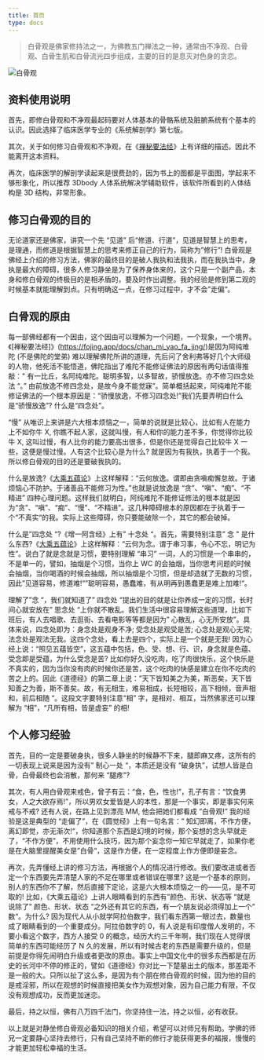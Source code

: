 ```yaml
---
title: 首页
type: docs
---
```

>白骨观是佛家修持法之一，为佛教五门禅法之一种，通常由不净观、白骨观、白骨生肌和白骨流光四步组成，主要的目的是息灭对色身的贪恋。

![白骨观](/bgg.png "白骨观")
## 资料使用说明

首先，即修白骨观和不净观最起码要对人体基本的骨骼系统及脏腑系统有个基本的认识。因此选择了临床医学专业的《系统解剖学》第七版。

其次，关于如何修习白骨观和不净观，在《[禅秘要法经](https://fojing.app/docs/chan_mi_yao_fa_jing/)》上有详细的描述。因此不能离开这本资料。

再次，临床医学的解剖学读起来是很费劲的，因为书上的图都是平面图，学起来不够形象化，所以推荐 3Dbody 人体系统解决学辅助软件，该软件所看到的人体结构是 3D 结构，非常形象。

## 修习白骨观的目的

无论道家还是佛家，讲究一个先 “见道” 后“修道、行道”，见道是智慧上的思考，是理通，而修道是根据智慧上的思考来修正自己的行为，简称为”修行”! 白骨观是佛经上介绍的修习方法，佛家的最终目的是破人我执和法我执，而在我执当中，身执是最大的障碍，很多人修习静坐是为了保养身体来的，这个只是一个副产品，本身和修白骨观的终极目的是相矛盾的，要及时作出调整。我的经验是修到第二观的时候基本就能理解到点。只有明确这一点，在修习过程中，才不会”走偏“。

## 白骨观的原由

每一部佛经都有一个因由，这个因由可以理解为一个问题，一个现象，一个境界。《[禅秘要法经]》(https://fojing.app/docs/chan_mi_yao_fa_jing/)是因为阿纯难陀 (不是佛陀的堂弟) 难以理解佛陀所讲的道理，先后问了舍利弗等好几个大师级的人物，他死活不能悟道，佛陀指出了难陀不能修证佛法的原因有两句话值得推敲：" 有一比丘，名阿纯难陀。聪明多智，以多智故，骄慢放逸。亦不修习四念处法 “。” 由前放逸不修四念处，是故今身不能觉寐”。简单概括起来，阿纯难陀不能修证佛法的一个根本原因是：“骄慢放逸，不修习四念处!”我们先要弄明白什么是“骄慢放逸”? 什么是“四念处”。

“慢” 从唯识上来讲是六大根本烦恼之一，简单的说就是比较心，比如有人在能力上不如你牛 X, 你瞧不起人家，这就叫慢，有人和你的能力差不多，你觉得你比较牛 X, 这叫过慢，有人比你的能力要高出很多，但是你还是觉得自己比较牛 X 一些，这便是慢过慢。人有这个比较心是为什么? 就是因为有我执，执着于一个我。所以修白骨观的目的还是要破我执的。

什么是放逸?《[大乘五蕴论](https://fojing.app/docs/da_cheng_wu_yun_lun/)》上这样解释：“云何放逸。谓即由贪嗔痴懈怠故。于诸烦恼心不防护。于诸善品不能修习为性。”也就是说放逸是 “贪”、“嗔”、“痴”、“不精进” 四种心理问题。这样我们就明白，阿纯难陀不能修证修法的根本就是因为“贪”、“嗔”、“痴”、“慢”、“不精进”。这几种障碍根本的原因都在于执着于一个“不真实“的我。实际上这些障碍，你只要能破除一个，其它的都会破掉。

什么是”四念处 “?《增一阿含经》上有” 十念处 “。首先，需要特别注意” 念 " 是什么东西?《[大乘五蕴论](https://fojing.app/docs/da_cheng_wu_yun_lun/)》上这样解释：“云何为念。谓于串习事，令心不忘，明记为性”。说白了就是念就是习惯，要特别理解 “串习” 一词，人的习惯是一个串串的，不是单一的，譬如，抽烟是个习惯，当你上 WC 的会抽烟，当你思考问题的时候会抽烟，当你喝酒的时候会抽烟，所以抽烟是个习惯，但是却造就了无数的习惯， 因此”见道容易，修道难!“”聪明容易，愚蠢难，有从明再到愚蠢更是难上加难!“。

理解了”念 “，我们就知道了” 四念处 “提出的目的就是让你养成一定的习惯，长时间心就安放在” 思念处 “上你就不散乱。我们生活中很容易理解这些道理，比如下班后，有人去唱歌、去逛街、去看电影等等都是因为” 心散乱，心无所安放”。具体来说，四念处即为：身念处是观身不净; 受念处是观受是苦; 心念处是观心无常; 法念处是观法无我。这四个念处，看上去是四个，实际上是一个就是无我! 因为心经上说：“照见五蕴皆空”，这五蕴中包括，色、受、想、行、识，身念就是色蕴、受念即是受蕴，为什么受念是苦? 比如你好久没吃肉，吃了肉很快乐，这个快乐是不真实的，因为当你没有肉的时候你还是苦，这个吃肉的快感是建立在你不吃肉的苦之上的。因此《道德经》的第二章上说：”天下皆知美之为美，斯恶矣，天下皆知善之为善，斯不善矣。故，有无相生，难易相成，长短相较，高下相倾，音声相和，前后相随 “。这段文字要特别注意“相” 字，是相对、相互，当然佛家还可以理解为 “相”，“凡所有相，皆是虚妄” 的相!

## 个人修习经验

首先，目的一定是要破身执，很多人静坐的时候静不下来，腿即麻又疼，这所有的一切表现上说来是因为没有” 制心一处 “，本质还是没有 “破身执”，试想人皆是白骨，白骨最终也会消散，那何来 “腿疼”?

其次，有人用白骨观来戒色，曾子有云：“食，色，性也!”，孔子有言：“饮食男女，人之大欲存焉!”，所以男欢女爱皆是人的本性，那是一个事实，即是事实何来戒与不戒? 还有人说，在路上见到漂亮 MM, 他会把她们都看成 “白骨观!” 我的经验是这是典型的 “走偏了”，在《圆觉经》上有一句名言：” 知幻即离，不作方便，离幻即觉，亦无渐次!“，你知道那个东西是幻境的时候，那个妄想的念头早就走了，“不作方便”，不用使用什么技巧，因为那个妄念你一知它早就走了，如果你老是在大脑里提醒美女是”白骨“，这是作方便，在一定程度上作方便即是妄念。

再次，先弄懂经上讲的修习方法，再根据个人的情况进行修改。我们要改进或者否定一个东西要先弄清楚人家的不足在哪里或者错误在哪里? 这是一个基本的原则，别人的东西你不了解，然后直接下定论，这是六大根本烦恼之一的——见，是不可取的! 比如，《大乘五蕴论》上讲人眼睛看到的东西有”颜色、形状、状态等 “就是说除了” 颜色、形状、状态 “之外还有其它的东西，有一个朋友说必须得加上一个” 数“。为什么? 因为现代人从小就学阿拉伯数字，我们看东西第一眼过去，数量也成了眼睛看到的一个重要成分。阿拉伯数字的 0，有人说是有印度僧人发明的，不要小看这个数字，西方人接受 0 的概念，经历大约三千年啊，我们现在人觉得很简单的东西可能经历了 N 久的发展，所以有时候古老的东西是需要升级的，但是前提是你得先闹明白升级或者更改的原由。事实上中国文化中的很多东西都是在历史的长河中不停的修正的，譬如《道德经》你对比一下楚墓出土的版本，那差距不是一般的大。只所以扯了这么多，是因为有个朋在修白骨观的时候，因为他的目的是戒淫邪，所以在观想的时候直接把美女作为观想对象，因为自己能力有限，不仅没有观想成功，反而更加迷恋。

最后，持之以恒，佛有八万四千法门，你坚持住一法，持之以恒，必有收获。

以上就是对静坐修白骨观必备知识的相关介绍，希望可以对师兄有帮助。学佛的师兄一定要静心坚持去修行，只有自己坚持不断的修行才能获得更多的福报，慢慢的才能更加轻松幸福的生活。